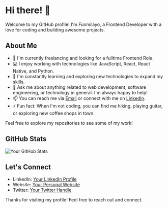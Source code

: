 # Hi there! 👋

Welcome to my GitHub profile! I'm Funmilayo, a Frontend Developer with a love for coding and building awesome projects.

## About Me

- 🚀 I'm currently freelancing and looking for a fulltime Frontend Role.
- 💻 I enjoy working with technologies like JavaScript, React, React Native, and Python.
- 🌱 I'm constantly learning and exploring new technologies to expand my skills.
- 💬 Ask me about anything related to web development, software engineering, or technology in general. I'm always happy to help!
- 📫 You can reach me via [Email](mailto:fayemi.funmilayo55@gmail.con) or connect with me on [LinkedIn](https://www.linkedin.com/in/yourprofile).
- ⚡ Fun fact: When I'm not coding, you can find me hiking, playing guitar, or exploring new coffee shops in town.


Feel free to explore my repositories to see some of my work!

## GitHub Stats

![Your GitHub Stats](https://github-readme-stats.vercel.app/api?username=yourusername&show_icons=true&theme=dark)

## Let's Connect

- LinkedIn: [Your LinkedIn Profile](https://www.linkedin.com/in/yourprofile)
- Website: [Your Personal Website](https://funmi-folio.vercel.app)
- Twitter: [Your Twitter Handle](https://twitter.com/Funmi565)

Thanks for visiting my profile! Feel free to reach out and connect.
